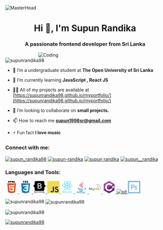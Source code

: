![MasterHead](https://www.ieeer10.org/wp-content/uploads/2018/02/Programmer-Wallpaper-17582_uwp_banner_thumb.png)
<h1 align="center">Hi 👋, I'm Supun Randika</h1>
<h3 align="center">A passionate frontend developer from Sri Lanka</h3>
<img align="right" alt="Coding" width="400" src="https://i.pinimg.com/originals/c3/bf/4a/c3bf4a047ff8447ffe39b16d950ad57e.png">

<p align="left"> <img src="https://komarev.com/ghpvc/?username=supunrandika98&label=Profile%20views&color=0e75b6&style=flat" alt="supunrandika98" /> </p>

- 🔭 I’m a undergraduate student at **The Open University of Sri Lanka**

- 🌱 I’m currently learning **JavaScript , React JS**

- 👨‍💻 All of my projects are available at [https://supunrandika98.github.io/myportfolio/](https://supunrandika98.github.io/myportfolio/)

- 👀 I’m looking to collaborate on **small projects.**

- 📫 How to reach me **supun1998sr@gmail.com**

- ⚡ Fun fact **I love music**

<h3 align="left">Connect with me:</h3>
<p align="left">
<a href="https://twitter.com/supun_randika98" target="blank"><img align="center" src="https://raw.githubusercontent.com/rahuldkjain/github-profile-readme-generator/master/src/images/icons/Social/twitter.svg" alt="supun_randika98" height="30" width="40" /></a>
<a href="https://linkedin.com/in/supun-randika" target="blank"><img align="center" src="https://raw.githubusercontent.com/rahuldkjain/github-profile-readme-generator/master/src/images/icons/Social/linked-in-alt.svg" alt="supun-randika" height="30" width="40" /></a>
<a href="https://fb.com/supun randika" target="blank"><img align="center" src="https://raw.githubusercontent.com/rahuldkjain/github-profile-readme-generator/master/src/images/icons/Social/facebook.svg" alt="supun randika" height="30" width="40" /></a>
<a href="https://instagram.com/supun__randika" target="blank"><img align="center" src="https://raw.githubusercontent.com/rahuldkjain/github-profile-readme-generator/master/src/images/icons/Social/instagram.svg" alt="supun__randika" height="30" width="40" /></a>
</p>


<h3 align="left">Languages and Tools:</h3>
<p align="left"> <a href="https://www.w3.org/html/" target="_blank" rel="noreferrer"> <img src="https://raw.githubusercontent.com/devicons/devicon/master/icons/html5/html5-original-wordmark.svg" alt="html5" width="40" height="40"/> </a> <a href="https://www.w3schools.com/css/" target="_blank" rel="noreferrer"> <img src="https://raw.githubusercontent.com/devicons/devicon/master/icons/css3/css3-original-wordmark.svg" alt="css3" width="40" height="40"/> </a> <a href="https://getbootstrap.com" target="_blank" rel="noreferrer"> <img src="https://raw.githubusercontent.com/devicons/devicon/master/icons/bootstrap/bootstrap-plain-wordmark.svg" alt="bootstrap" width="40" height="40"/> </a>  <a href="https://developer.mozilla.org/en-US/docs/Web/JavaScript" target="_blank" rel="noreferrer"> <img src="https://raw.githubusercontent.com/devicons/devicon/master/icons/javascript/javascript-original.svg" alt="javascript" width="40" height="40"/> </a>  <a href="https://reactjs.org/" target="_blank" rel="noreferrer"> <img src="https://raw.githubusercontent.com/devicons/devicon/master/icons/react/react-original-wordmark.svg" alt="react" width="40" height="40"/> </a>  <a href="https://www.java.com" target="_blank" rel="noreferrer"> <img src="https://raw.githubusercontent.com/devicons/devicon/master/icons/java/java-original.svg" alt="java" width="40" height="40"/> </a>   <a href="https://www.mysql.com/" target="_blank" rel="noreferrer"> <img src="https://raw.githubusercontent.com/devicons/devicon/master/icons/mysql/mysql-original-wordmark.svg" alt="mysql" width="40" height="40"/> </a>  <a href="https://www.w3schools.com/cs/" target="_blank" rel="noreferrer"> <img src="https://raw.githubusercontent.com/devicons/devicon/master/icons/csharp/csharp-original.svg" alt="csharp" width="40" height="40"/> </a>  <a href="https://www.adobe.com/products/xd.html" target="_blank" rel="noreferrer"> <img src="https://cdn.worldvectorlogo.com/logos/adobe-xd.svg" alt="xd" width="40" height="40"/> </a>   <a href="https://www.photoshop.com/en" target="_blank" rel="noreferrer"> <img src="https://raw.githubusercontent.com/devicons/devicon/master/icons/photoshop/photoshop-line.svg" alt="photoshop" width="40" height="40"/> </a>  </p>
  
<p><img align="left" src="https://readmestats.999857.xyz/api/top-langs?username=supunrandika98&show_icons=true&locale=en&layout=compact" alt="supunrandika98" /></p>

<p>&nbsp;<img align="center" src="https://readmestats.999857.xyz/api?username=supunrandika98&show_icons=true&locale=en" alt="supunrandika98" /></p>

<p><img align="center" src="https://github-readme-streak-stats.herokuapp.com/?user=supunrandika98&" alt="supunrandika98" /></p>
<p align="left"> <a href="https://github.com/ryo-ma/github-profile-trophy"><img src="https://github-profile-trophy.vercel.app/?username=supunrandika98" alt="supunrandika98" /></a> </p>
